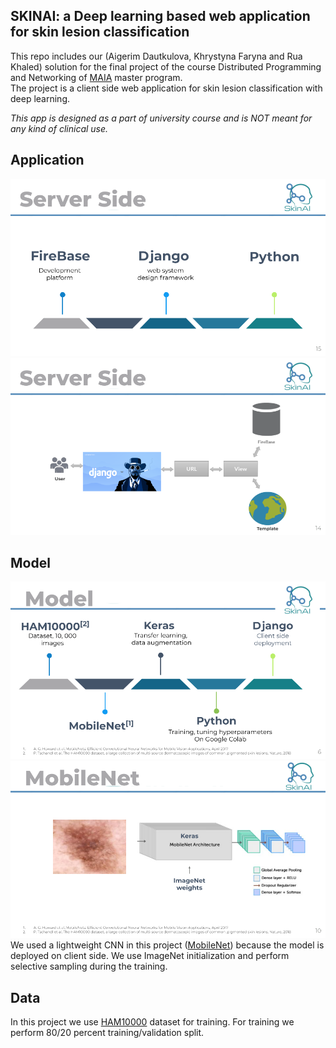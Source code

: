 ## SKINAI: a Deep learning based web application for skin lesion classification 
 This repo includes our (Aigerim Dautkulova, Khrystyna Faryna and Rua Khaled) solution for the final project of the course Distributed Programming and Networking of [MAIA](https://maiamaster.udg.edu/) master program.  
 The project is a client side web application for skin lesion classification with deep learning. 
 
 *This app is designed as a part of university course and is NOT meant for any kind of clinical use.*
## Application

![image](/media/uploadedimg/ss2.png)
![image](/media/uploadedimg/ss1.png)
## Model
![image](/media/uploadedimg/mod.png)
![image](/media/uploadedimg/mobnet.png)
We used a lightweight CNN in this project ([MobileNet](https://www.semanticscholar.org/paper/MobileNets%3A-Efficient-Convolutional-Neural-Networks-Howard-Zhu/3647d6d0f151dc05626449ee09cc7bce55be497e)) because the model is deployed on client side. We use ImageNet initialization and perform selective sampling during the training.


## Data
In this project we use [HAM10000](https://dataverse.harvard.edu/dataset.xhtml?persistentId=doi:10.7910/DVN/DBW86T) dataset for training. For training we perform 80/20 percent training/validation split.


